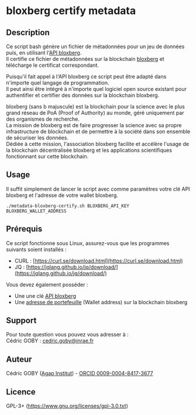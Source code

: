 # bloxberg certify metadata

## Description

Ce script bash génère un fichier de métadonnées pour un jeu de données puis, en utilisant l'[API bloxberg](https://certify.bloxberg.org/docs).<br>
Il certifie ce fichier de métadonnées sur la blockchain [bloxberg](https://bloxberg.org/) et télécharge le certificat correspondant.

Puisqu'il fait appel à l'API bloxberg ce script peut être adapté dans n'importe quel langage de programmation.<br>
Il peut ainsi être intégré à n'importe quel logiciel open source existant pour authentifier et certifier des données sur la blockchain bloxberg.

bloxberg (sans b majuscule) est la blockchain pour la science avec le plus grand réseau de PoA (Proof of Authority) au monde, géré uniquement par des organismes de recherche.<br>
La mission de bloxberg est de faire progresser la science avec sa propre infrastructure de blockchain et de permettre à la société dans son ensemble de sécuriser les données.<br>
Dédiée à cette mission, l'association bloxberg facilite et accélère l'usage de la blockchain décentralisée bloxberg et les applications scientifiques fonctionnant sur cette blockchain.

## Usage

Il suffit simplement de lancer le script avec comme paramètres votre clé API bloxberg et l'adresse de votre wallet bloxberg.

`./metadata-bloxberg-certify.sh BLOXBERG_API_KEY BLOXBERG_WALLET_ADDRESS`

## Prérequis

Ce script fonctionne sous Linux, assurez-vous que les programmes suivants soient installés :

- CURL : [https://curl.se/download.html](https://curl.se/download.html)
- JQ : [https://jqlang.github.io/jq/download/](https://jqlang.github.io/jq/download/)

Vous devez également posséder :

- Une une clé [API bloxberg](https://certify.bloxberg.org/docs)
- Une [adresse de portefeuille](https://blockexplorer.bloxberg.org/address/0xC604ffa8adE14dc9A22B6B19bdFC07E489156E53/transactions) (Wallet address) sur la blockchain bloxberg

## Support

Pour toute question vous pouvez vous adresser à :<br>
Cédric GOBY : [cedric.goby@inrae.fr](mailto:cedric.goby@inrae.fr)

## Auteur

Cédric GOBY ([Agap Institut](https://umr-agap.cirad.fr/)) - [ORCID 0009-0004-8417-3677](https://orcid.org/0009-0004-8417-3677)

## Licence

GPL-3+ (https://www.gnu.org/licenses/gpl-3.0.txt)


